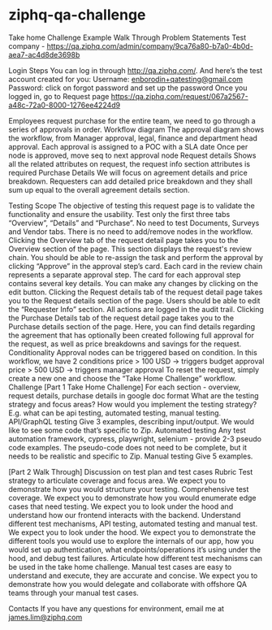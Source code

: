 # ziphq-qa-challenge

Take home Challenge Example Walk Through
Problem Statements
Test company - https://qa.ziphq.com/admin/company/9ca76a80-b7a0-4b0d-aea7-ac4d8de3698b 

Login Steps
You can log in through http://qa.ziphq.com/. And here’s the test account created for you:
Username: enborodin+qatesting@gmail.com 
Password: click on forgot password and set up the password
Once you logged in, go to Request page 
https://qa.ziphq.com/request/067a2567-a48c-72a0-8000-1276ee4224d9 

Employees request purchase for the entire team, we need to go through a series of approvals in order. 
Workflow diagram
The approval diagram shows the workflow, from Manager approval, legal, finance and department head approval.
Each approval is assigned to a POC with a SLA date
Once per node is approved, move seq to next approval node
Request details
Shows all the related attributes on request, the request info section attributes is required
Purchase Details
We will focus on agreement details and price breakdown. Requesters can add detailed price breakdown and they shall sum up equal to the overall agreement details section.

Testing Scope
The objective of testing this request page is to validate the functionality and ensure the usability. 
Test only the first three tabs “Overview”, “Details” and “Purchase”. No need to test Documents, Surveys and Vendor tabs.
There is no need to add/remove nodes in the workflow.
Clicking the Overview tab of the request detail page takes you to the Overview section of the page. This section displays the request's review chain. You should be able to re-assign the task and perform the approval by clicking “Approve” in the approval step’s card. Each card in the review chain represents a separate approval step. The card for each approval step contains several key details. You can make any changes by clicking on the edit button.
Clicking the Request details tab of the request detail page takes you to the Request details section of the page. Users should be able to edit the “Requester Info” section. All actions are logged in the audit trail.
Clicking the Purchase Details tab of the request detail page takes you to the Purchase details section of the page. Here, you can find details regarding the agreement that has optionally been created following full approval for the request, as well as price breakdowns and savings for the request.
Conditionality
Approval nodes can be triggered based on condition. In this workflow, we have 2 conditions 
price > 100 USD -> triggers budget approval
price > 500 USD ->  triggers manager approval
To reset the request, simply create a new one and choose the “Take Home Challenge” workflow.
Challenge 
[Part 1 Take Home Challenge] For each section - overview, request details, purchase details in google doc format
What are the testing strategy and focus areas?
How would you implement the testing strategy? E.g. what can be api testing, automated testing, manual testing. 
API/GraphQL testing
Give 3 examples, describing input/output. We would like to see some code that’s specific to Zip.
Automated testing
Any test automation framework, cypress, playwright, selenium - provide 2-3 pseudo code examples. The pseudo-code does not need to be complete, but it needs to be realistic and specific to Zip.
Manual testing 
Give 5 examples.

[Part 2 Walk Through] Discussion on test plan and test cases
Rubric
Test strategy to articulate coverage and focus area. We expect you to demonstrate how you would structure your testing.
Comprehensive test coverage. 
We expect you to demonstrate how you would enumerate edge cases that need testing.
We expect you to look under the hood and understand how our frontend interacts with the backend.
Understand different test mechanisms, API testing, automated testing and manual test.
We expect you to look under the hood.
We expect you to demonstrate the different tools you would use to explore the internals of our app, how you would set up authentication, what endpoints/operations it’s using under the hood, and debug test failures.
Articulate how different test mechanisms can be used in the take home challenge.
Manual test cases are easy to understand and execute, they are accurate and concise.
We expect you to demonstrate how you would delegate and collaborate with offshore QA teams through your manual test cases.


Contacts
If you have any questions for environment, email me at james.lim@ziphq.com 